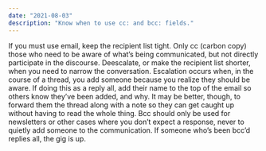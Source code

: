 ```yaml
---
date: "2021-08-03"
description: "Know when to use cc: and bcc: fields."
---
```


If you must use email, keep the recipient list tight. Only cc (carbon copy) those who need to be aware of what’s being communicated, but not directly participate in the discourse. Deescalate, or make the recipient list shorter, when you need to narrow the conversation. Escalation occurs when, in the course of a thread, you add someone because you realize they should be aware. If doing this as a reply all, add their name to the top of the email so others know they’ve been added, and why. It may be better, though, to forward them the thread along with a note so they can get caught up without having to read the whole thing. Bcc should only be used for newsletters or other cases where you don’t expect a response, never to quietly add someone to the communication. If someone who’s been bcc’d replies all, the gig is up. 